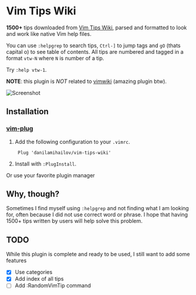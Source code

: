 # Vim Tips Wiki
**1500+** tips downloaded from [Vim Tips Wiki](https://vim.fandom.com/wiki/Vim_Tips_Wiki), parsed and formatted to look and work like native Vim help files. 

You can use `:helpgrep` to search tips, `Ctrl-]` to jump tags and `gO` (thats capital o) to see table of contents. All tips are numbered and tagged in a format `vtw-N` where `N` is number of a tip. 

Try `:help vtw-1`.

**NOTE**: this plugin is *NOT* related to [vimwiki](https://github.com/vimwiki/vimwiki) (amazing plugin btw).

![Screenshot](https://github.com/DanilaMihailov/vim-wiki-tips/blob/master/screenshots/preview.png?raw=true)

## Installation

### [vim-plug](https://github.com/junegunn/vim-plug)
1. Add the following configuration to your `.vimrc`.

        Plug 'danilamihailov/vim-tips-wiki'

2. Install with `:PlugInstall`.

Or use your favorite plugin manager

## Why, though?
Sometimes I find myself using `:helpgrep` and not finding what I am looking for, often because I did not use correct word or phrase. I hope that having 1500+ tips written by users will help solve this problem.

## TODO
While this plugin is complete and ready to be used, I still want to add some features

- [x] Use categories
- [x] Add index of all tips
- [ ] Add :RandomVimTip command
